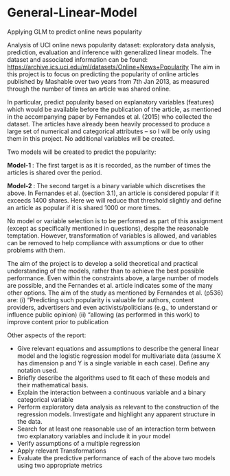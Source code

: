 # General-Linear-Model
Applying GLM to predict online news popularity

Analysis of UCI online news popularity dataset: exploratory data analysis, prediction, evaluation and inference with generalized linear models. The dataset and associated information can be found: https://archive.ics.uci.edu/ml/datasets/Online+News+Popularity The aim in this project is to focus on predicting the popularity of online articles published by Mashable over two years from 7th Jan 2013, as measured through the number of times an article was shared online.
 
In particular, predict popularity based on explanatory variables (features) which would be available before the publication of the article, as mentioned in the accompanying paper by Fernandes et al. (2015) who collected the dataset. The articles have already been heavily processed to produce a large set of numerical and categorical attributes – so I will be only using them in this project. No additional variables will be created.   
 
Two models will be created to predict the popularity: 

<b> Model-1 </b>: The first target is as it is recorded, as the number of times the articles is shared over the period. 

<b> Model-2 </b>: The second target is a binary variable which discretises the above. In Fernandes et al. (section 3.1), an article is considered popular if it exceeds 1400 shares. Here we will reduce that threshold slightly and define an article as popular if it is shared 1000 or more times.

No model or variable selection is to be performed as part of this assignment (except as specifically mentioned in questions), despite the reasonable temptation. However, transformation of variables is allowed, and variables can be removed to help compliance with assumptions or due to other problems with them.
 
The aim of the project is to develop a solid theoretical and practical understanding of the models, rather than to achieve the best possible performance. Even within the constraints above, a large number of models are possible, and the Fernandes et al. article indicates some of the many other options. The aim of the study as mentioned by Fernandes et al. (p536) are: (i) “Predicting such popularity is valuable for authors, content providers, advertisers and even activists/politicians (e.g., to understand or influence public opinion) (ii) “allowing (as performed in this work) to improve content prior to publication

Other aspects of the report: 
-	Give relevant equations and assumptions to describe the general linear model and the logistic regression model for multivariate data (assume X has dimension p and Y is a single variable in each case). Define any notation used.
-	Briefly describe the algorithms used to fit each of these models and their mathematical basis.
-	Explain the interaction between a continuous variable and a binary categorical variable
-	Perform exploratory data analysis as relevant to the construction of the regression models. Investigate and highlight any apparent structure in the data. 
-	Search for at least one reasonable use of an interaction term between two explanatory variables and include it in your model
-	Verify assumptions of a multiple regression
-	Apply relevant Transformations 
-	Evaluate the predictive performance of each of the above two models using two appropriate metrics

 
 
